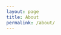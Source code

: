 ```yaml
---
layout: page
title: About
permalink: /about/
---
```


<amp-img width="600" height="300" layout="responsive" src="/assets/images/about.png" alt="K.C. is a software developer with Applied Information Sciences (AIS). She received her B.S. in Computer Science from Wright State University and has over 10 years of experience in the complete development cycle of software, from initial requirement gathering to maintenance of completed systems. In her spare time you can find K.C. working out with her husband Kevin and her friends competing in CrossFit and olympic weight lifting, tending to her garden, or cuddling on the couch with her 3 cats, Sunspot, Orion and Artemis."></amp-img>



